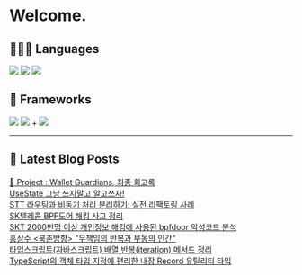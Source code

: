 # Welcome.

## 🧑🏻‍💻 Languages

<p>
    <img src="https://img.shields.io/badge/TypeScript-3178C6?style=flat-square&logo=TypeScript&logoColor=white"/> 
  <img src="https://img.shields.io/badge/JavaScript-F7DF1E?style=flat-square&logo=JavaScript&logoColor=white"/> 
  <img src="https://img.shields.io/badge/Java-5382A1?style=flat-square&logo=openjdk&logoColor=white"/>
</p>

## 📘 Frameworks 

<p>
  <img src="https://img.shields.io/badge/React-61DAFB?style=flat-square&logo=React&logoColor=black"/>
  <img src="https://img.shields.io/badge/Vue.js-4FC08D?style=flat-square&logo=Vue.js&logoColor=white"/>
+ <img src="https://img.shields.io/badge/Next.js-000000?style=flat-square&logo=Next.js&logoColor=white"/>
</p>




---


## 📕 Latest Blog Posts

<a href="https://wonbin109.tistory.com/111">📌 Project : Wallet Guardians, 최종 회고록</a></br><a href=https://wonbin109.tistory.com/164>UseState 그냥 쓰지말고 알고쓰자!</a></br><a href=https://wonbin109.tistory.com/163>STT 라우팅과 비동기 처리 분리하기: 실전 리팩토링 사례</a></br><a href=https://wonbin109.tistory.com/162>SK텔레콤 BPF도어 해킹 사고 정리</a></br><a href=https://wonbin109.tistory.com/161>SKT 2000만명 이상 개인정보 해킹에 사용된 bpfdoor 악성코드 분석</a></br><a href=https://wonbin109.tistory.com/160>홍상수 &lt;북촌방향&gt; &quot;무책임의 반복과 부동의 인간&quot;</a></br><a href=https://wonbin109.tistory.com/158>타입스크립트(자바스크립트) 배열 반복(iteration) 메서드 정리</a></br><a href=https://wonbin109.tistory.com/157>TypeScript의 객체 타입 지정에 편리한 내장 Record 유틸리티 타입</a></br>